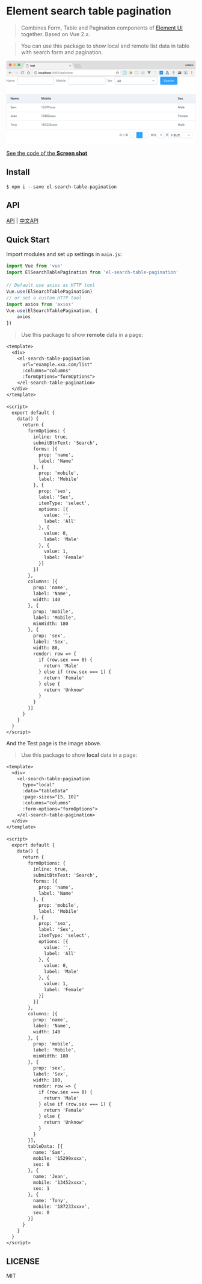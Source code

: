 # Element search table pagination

> Combines Form, Table and Pagination components of [Element UI](https://github.com/ElemeFE/element) together. Based on Vue 2.x.

> You can use this package to show local and remote list data in table with search form and pagination.

![Screen shot](./screenshot/el-search-table-pagination.png)

[See the code of the **Screen shot**](#quick-start)

## Install

```
$ npm i --save el-search-table-pagination
```

## API

[API](./docs/en_US.md)  |  [中文API](./docs/zh_CN.md)

## Quick Start

Import modules and set up settings in `main.js`:

```js
import Vue from 'vue'
import ElSearchTablePagination from 'el-search-table-pagination'

// Default use axios as HTTP tool
Vue.use(ElSearchTablePagination)
// or set a custom HTTP tool
import axios from 'axios'
Vue.use(ElSearchTablePagination, {
    axios
})
```


> Use this package to show **remote** data in a page:

```vue
<template>
  <div>
    <el-search-table-pagination
      url="example.xxx.com/list"
      :columns="columns"
      :formOptions="formOptions">
    </el-search-table-pagination>
  </div>
</template>

<script>
  export default {
    data() {
      return {
        formOptions: {
          inline: true,
          submitBtnText: 'Search',
          forms: [{
            prop: 'name',
            label: 'Name'
          }, {
            prop: 'mobile',
            label: 'Mobile'
          }, {
            prop: 'sex',
            label: 'Sex',
            itemType: 'select',
            options: [{
              value: '',
              label: 'All'
            }, {
              value: 0,
              label: 'Male'
            }, {
              value: 1,
              label: 'Female'
            }]
          }]
        },
        columns: [{
          prop: 'name',
          label: 'Name',
          width: 140
        }, {
          prop: 'mobile',
          label: 'Mobile',
          minWidth: 180
        }, {
          prop: 'sex',
          label: 'Sex',
          width: 80,
          render: row => {
            if (row.sex === 0) {
              return 'Male'
            } else if (row.sex === 1) {
              return 'Female'
            } else {
              return 'Unknow'
            }
          }
        }]
      }
    }
  }
</script>
```


And the Test page is the image above.

> Use this package to show **local** data in a page:

```vue
<template>
  <div>
    <el-search-table-pagination
      type="local"
      :data="tableData"
      :page-sizes="[5, 10]"
      :columns="columns"
      :form-options="formOptions">
    </el-search-table-pagination>
  </div>
</template>

<script>
  export default {
    data() {
      return {
        formOptions: {
          inline: true,
          submitBtnText: 'Search',
          forms: [{
            prop: 'name',
            label: 'Name'
          }, {
            prop: 'mobile',
            label: 'Mobile'
          }, {
            prop: 'sex',
            label: 'Sex',
            itemType: 'select',
            options: [{
              value: '',
              label: 'All'
            }, {
              value: 0,
              label: 'Male'
            }, {
              value: 1,
              label: 'Female'
            }]
          }]
        },
        columns: [{
          prop: 'name',
          label: 'Name',
          width: 140
        }, {
          prop: 'mobile',
          label: 'Mobile',
          minWidth: 180
        }, {
          prop: 'sex',
          label: 'Sex',
          width: 100,
          render: row => {
            if (row.sex === 0) {
              return 'Male'
            } else if (row.sex === 1) {
              return 'Female'
            } else {
              return 'Unknow'
            }
          }
        }],
        tableData: [{
          name: 'Sam',
          mobile: '15299xxxx',
          sex: 0
        }, {
          name: 'Jean',
          mobile: '13452xxxx',
          sex: 1
        }, {
          name: 'Tony',
          mobile: '187233xxxx',
          sex: 0
        }]
      }
    }
  }
</script>
```

## LICENSE

MIT
